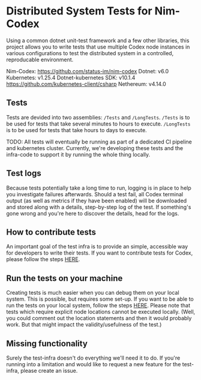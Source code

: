 # Distributed System Tests for Nim-Codex

Using a common dotnet unit-test framework and a few other libraries, this project allows you to write tests that use multiple Codex node instances in various configurations to test the distributed system in a controlled, reproducable environment.

Nim-Codex: https://github.com/status-im/nim-codex
Dotnet: v6.0
Kubernetes: v1.25.4
Dotnet-kubernetes SDK: v10.1.4 https://github.com/kubernetes-client/csharp
Nethereum: v4.14.0

## Tests
Tests are devided into two assemblies: `/Tests` and `/LongTests`.
`/Tests` is to be used for tests that take several minutes to hours to execute.
`/LongTests` is to be used for tests that take hours to days to execute.

TODO: All tests will eventually be running as part of a dedicated CI pipeline and kubernetes cluster. Currently, we're developing these tests and the infra-code to support it by running the whole thing locally.

## Test logs
Because tests potentially take a long time to run, logging is in place to help you investigate failures afterwards. Should a test fail, all Codex terminal output (as well as metrics if they have been enabled) will be downloaded and stored along with a details, step-by-step log of the test. If something's gone wrong and you're here to discover the details, head for the logs.

## How to contribute tests
An important goal of the test infra is to provide an simple, accessible way for developers to write their tests. If you want to contribute tests for Codex, please follow the steps [HERE](/CONTRIBUTINGTESTS.MD).

## Run the tests on your machine
Creating tests is much easier when you can debug them on your local system. This is possible, but requires some set-up. If you want to be able to run the tests on your local system, follow the steps [HERE](/LOCALSETUP.MD). Please note that tests which require explicit node locations cannot be executed locally. (Well, you could comment out the location statements and then it would probably work. But that might impact the validity/usefulness of the test.)

## Missing functionality
Surely the test-infra doesn't do everything we'll need it to do. If you're running into a limitation and would like to request a new feature for the test-infra, please create an issue.
